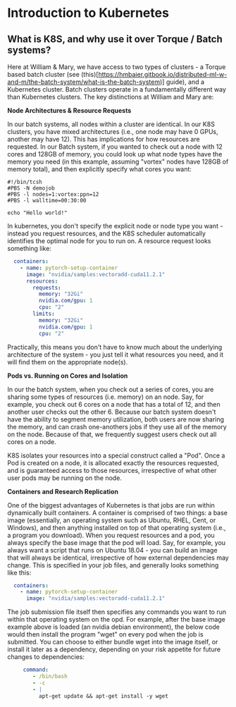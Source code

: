 # Introduction to Kubernetes

## What is K8S, and why use it over Torque / Batch systems?

Here at William & Mary, we have access to two types of clusters - a Torque based batch cluster (see (this)[https://hmbaier.gitbook.io/distributed-ml-w-and-m/the-batch-system/what-is-the-batch-system)] guide), and a Kubernetes cluster.  Batch clusters operate in a fundamentally different way than Kubernetes clusters.  The key distinctions at William and Mary are:

**Node Architectures & Resource Requests**

In our batch systems, all nodes within a cluster are identical.  In our K8S clusters, you have mixed architectures (i.e., one node may have 0 GPUs, another may have 12).  This has implications for how resources are requested.  In our Batch system, if you wanted to check out a node with 12 cores and 128GB of memory, you could look up what node types have the memory you need (in this example, assuming "vortex" nodes have 128GB of memory total), and then explicitly specify what cores you want:
```
#!/bin/tcsh
#PBS -N demojob
#PBS -l nodes=1:vortex:ppn=12
#PBS -l walltime=00:30:00

echo "Hello world!"
```

In kubernetes, you don't specify the explicit node or node type you want - instead you request resources, and the K8S scheduler automatically identifies the optimal node for you to run on.  A resource request looks something like:
```yaml
  containers:
    - name: pytorch-setup-container
      image: "nvidia/samples:vectoradd-cuda11.2.1"
      resources:
        requests:
          memory: "32Gi"
          nvidia.com/gpu: 1
          cpu: "2"
        limits:
          memory: "32Gi"
          nvidia.com/gpu: 1
          cpu: "2"
```
Practically, this means you don't have to know much about the underlying architecture of the system - you just tell it what resources you need, and it will find them on the appropriate node(s).



**Pods vs. Running on Cores and Isolation**

In our the batch system, when you check out a series of cores, you are sharing some types of resources (i.e. memory) on an node.  Say, for example, you check out 6 cores on a node that has a total of 12, and then another user checks out the other 6.  Because our batch system doesn't have the ability to segment memory utilization, both users are now sharing the memory, and can crash one-anothers jobs if they use all of the memory on the node.  Because of that, we frequently suggest users check out all cores on a node.

K8S isolates your resources into a special construct called a "Pod".  Once a Pod is created on a node, it is allocated exactly the resources requested, and is guaranteed access to those resources, irrespective of what other user pods may be running on the node.  



**Containers and Research Replication**

One of the biggest advantages of Kubernetes is that jobs are run within dynamically built containers.  A container is comprised of two things: a base image (essentially, an operating system such as Ubuntu, RHEL, Cent, or Windows), and then anything installed on top of that operating system (i.e., a program you download).  When you request resources and a pod, you always specify the base image that the pod will load.  Say, for example, you always want a script that runs on Ubuntu 18.04 - you can build an image that will always be identical, irrespective of how external dependencies may change.  This is specified in your job files, and generally looks something like this:
```yaml
  containers:
    - name: pytorch-setup-container
      image: "nvidia/samples:vectoradd-cuda11.2.1"
```

The job submission file itself then specifies any commands you want to run within that operating system on the opd.  For example, after the base image example above is loaded (an nvidia debian environment), the below code would then install the program "wget" on every pod when the job is submitted.  You can choose to either bundle wget into the image itself, or install it later as a dependency, depending on your risk appetite for future changes to dependencies:
```yaml
     command:
        - /bin/bash
        - -c
        - |
          apt-get update && apt-get install -y wget 
```
